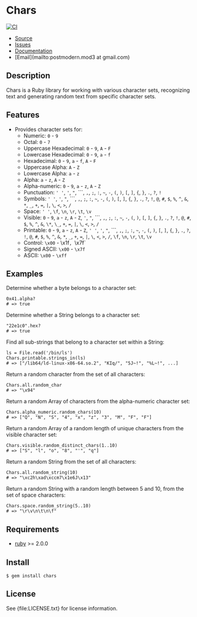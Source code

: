 # Chars

[![CI](https://github.com/postmodern/chars.rb/actions/workflows/ruby.yml/badge.svg)](https://github.com/postmodern/chars.rb/actions/workflows/ruby.yml)

* [Source](https://github.com/postmodern/chars.rb#readme)
* [Issues](https://github.com/postmodern/chars.rb/issues)
* [Documentation](https://rubydoc.info/gems/chars)
* [Email](mailto:postmodern.mod3 at gmail.com)

## Description

Chars is a Ruby library for working with various character sets,
recognizing text and generating random text from specific character sets.

## Features

* Provides character sets for:
  * Numeric: `0` - `9`
  * Octal: `0` - `7`
  * Uppercase Hexadecimal: `0` - `9`, `A` - `F`
  * Lowercase Hexadecimal: `0` - `9`, `a` - `f`
  * Hexadecimal: `0` - `9`, `a` - `f`, `A` - `F`
  * Uppercase Alpha: `A` - `Z`
  * Lowercase Alpha: `a` - `z`
  * Alpha: `a` - `z`, `A` - `Z`
  * Alpha-numeric: `0` - `9`, `a` - `z`, `A` - `Z`
  * Punctuation: `' '`, `'`, `"`, ```, `,`, `;`, `:`, `~`, `-`, `(`, `)`, `[`, `]`, `{`, `}`, `.`, `?`, `!`
  * Symbols: `' '`, `'`, `"`, ```, `,`, `;`, `:`, `~`, `-`, `(`, `)`, `[`, `]`, `{`, `}`, `.`, `?`, `!`, `@`, `#`, `$`, `%`, `^`, `&`, `*`, `_`, `+`, `=`, `|`, `\`, `<`, `>`, `/`
  * Space: `' '`, `\f`, `\n`, `\r`, `\t`, `\v`
  * Visible: `0` - `9`, `a` - `z`, `A` - `Z`, `'`, `"`, ```, `,`, `;`, `:`, `~`, `-`, `(`, `)`, `[`, `]`, `{`, `}`, `.`, `?`, `!`, `@`, `#`, `$`, `%`, `^`, `&`, `\*`, `\_`, `+`, `=`, `|`, `\`, `<`, `>`, `/`
  * Printable: `0` - `9`, `a` - `z`, `A` - `Z`, `' '`, `'`, `"`, ```, `,`, `;`, `:`, `~`, `-`, `(`, `)`, `[`, `]`, `{`, `}`, `.`, `?`, `!`, `@`, `#`, `$`, `%`, `^`, `&`, `*`, `_`, `+`, `=`, `|`, `\`, `<`, `>`, `/`, `\f`, `\n`, `\r`, `\t`, `\v`
  * Control: `\x00` - \x1f`, `\x7f`
  * Signed ASCII: `\x00` - `\x7f`
  * ASCII: `\x00` - `\xff`

## Examples

Determine whether a byte belongs to a character set:

    0x41.alpha?
    # => true

Determine whether a String belongs to a character set:

    "22e1c0".hex?
    # => true

Find all sub-strings that belong to a character set within a String:

    ls = File.read('/bin/ls')
    Chars.printable.strings_in(ls)
    # => ["/lib64/ld-linux-x86-64.so.2", "KIq/", "5J~!", "%L~!", ...]

Return a random character from the set of all characters:

    Chars.all.random_char
    # => "\x94"

Return a random Array of characters from the alpha-numeric character set:

    Chars.alpha_numeric.random_chars(10)
    # => ["Q", "N", "S", "4", "x", "z", "3", "M", "F", "F"]

Return a random Array of a random length of unique characters from the
visible character set:

    Chars.visible.random_distinct_chars(1..10)
    # => ["S", "l", "o", "8", "'", "q"]

Return a random String from the set of all characters:

    Chars.all.random_string(10)
    # => "\xc2h\xad\xccm7\x1e6J\x13"

Return a random String with a random length between 5 and 10, from the
set of space characters:

    Chars.space.random_string(5..10)
    # => "\r\v\n\t\n\f"

## Requirements

* [ruby](http://www.ruby-lang.org/) >= 2.0.0

## Install

    $ gem install chars

## License

See {file:LICENSE.txt} for license information.

